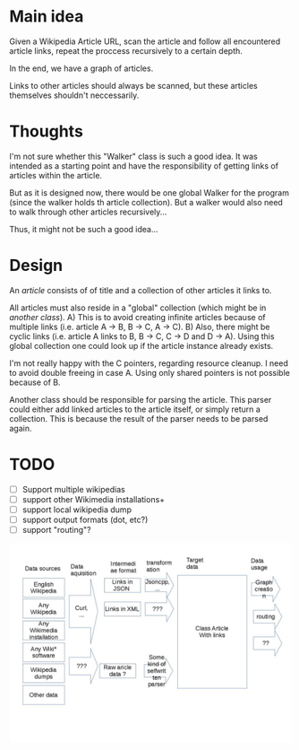 # Main idea

Given a Wikipedia Article URL, scan the article and follow all encountered article links,
repeat the proccess recursively to a certain depth.

In the end, we have a graph of articles.

Links to other articles should always be scanned, but these articles themselves shouldn't neccessarily.

# Thoughts

I'm not sure whether this "Walker" class is such a good idea.
It was intended as a starting point and have the responsibility of getting links of articles within the article.

But as it is designed now, there would be one global Walker for the program (since the walker holds th article collection).
But a walker would also need to walk through other articles recursively...

Thus, it might not be such a good idea...

# Design

An *article* consists of of title and a collection of other articles it links to.

All articles must also reside in a "global" collection (which might be in *another class*).
A) This is to avoid creating infinite articles because of multiple links (i.e. article A -> B, B -> C, A -> C).
B) Also, there might be cyclic links (i.e. article A links to B, B -> C, C -> D and D -> A).
Using this global collection one could look up if the article instance already exists.

I'm not really happy with the C pointers, regarding resource cleanup.
I need to avoid double freeing in case A.
Using only shared pointers is not possible because of B.

Another class should be responsible for parsing the article. This parser could either add linked articles
to the article itself, or simply return a collection. This is because the result of the parser needs to be
parsed again.

# TODO

 - [ ] Support multiple wikipedias
 - [ ] support other Wikimedia installations+
 - [ ] support local wikipedia dump
 - [ ] support output formats (dot, etc?)
 - [ ] support "routing"?

![overview](design.jpg)
